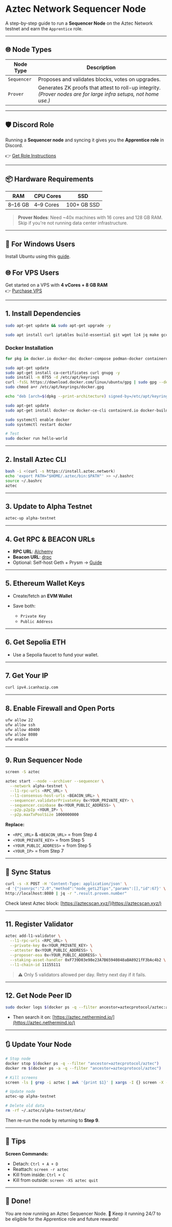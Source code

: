 
# Aztec Network Sequencer Node

A step-by-step guide to run a **Sequencer Node** on the Aztec Network testnet and earn the `Apprentice` role.

---

## 🌐 Node Types

| Node Type   | Description                                                                                   |
|-------------|-----------------------------------------------------------------------------------------------|
| `Sequencer` | Proposes and validates blocks, votes on upgrades.                                             |
| `Prover`    | Generates ZK proofs that attest to roll-up integrity. *(Prover nodes are for large infra setups, not home use.)* |

---

## 🛡️ Discord Role

Running a **Sequencer node** and syncing it gives you the **Apprentice role** in Discord.

👉 [Get Role Instructions](https://github.com/0xmoei/aztec-network/blob/main/README.md#get-apprentice-discord-role)

---

## 📦 Hardware Requirements

| RAM       | CPU Cores | SSD        |
|-----------|-----------|------------|
| 8–16 GB   | 4–9 Cores | 100+ GB SSD |

> **Prover Nodes**: Need ~40x machines with 16 cores and 128 GB RAM. Skip if you're not running data center infrastructure.

---

## 🧰 For Windows Users

Install Ubuntu using this [guide](https://github.com/0xmoei/Install-Linux-on-Windows).

## 🌐 For VPS Users

Get started on a VPS with **4 vCores + 8 GB RAM**  
👉 [Purchase VPS](https://my.hostbrr.com/order/forms/a/NTMxNW==)


---

## 1. Install Dependencies

```bash
sudo apt-get update && sudo apt-get upgrade -y

sudo apt install curl iptables build-essential git wget lz4 jq make gcc nano automake autoconf tmux htop nvme-cli libgbm1 pkg-config libssl-dev libleveldb-dev tar clang bsdmainutils ncdu unzip -y
````

### Docker Installation

```bash
for pkg in docker.io docker-doc docker-compose podman-docker containerd runc; do sudo apt-get remove $pkg; done

sudo apt-get update
sudo apt-get install ca-certificates curl gnupg -y
sudo install -m 0755 -d /etc/apt/keyrings
curl -fsSL https://download.docker.com/linux/ubuntu/gpg | sudo gpg --dearmor -o /etc/apt/keyrings/docker.gpg
sudo chmod a+r /etc/apt/keyrings/docker.gpg

echo "deb [arch=$(dpkg --print-architecture) signed-by=/etc/apt/keyrings/docker.gpg] https://download.docker.com/linux/ubuntu $(. /etc/os-release && echo $VERSION_CODENAME) stable" | sudo tee /etc/apt/sources.list.d/docker.list > /dev/null

sudo apt-get update
sudo apt-get install docker-ce docker-ce-cli containerd.io docker-buildx-plugin docker-compose-plugin -y

sudo systemctl enable docker
sudo systemctl restart docker

# Test
sudo docker run hello-world
```

---

## 2. Install Aztec CLI

```bash
bash -i <(curl -s https://install.aztec.network)
echo 'export PATH="$HOME/.aztec/bin:$PATH"' >> ~/.bashrc
source ~/.bashrc
aztec
```

---

## 3. Update to Alpha Testnet

```bash
aztec-up alpha-testnet
```

---

## 4. Get RPC & BEACON URLs

* **RPC URL**: [Alchemy](https://dashboard.alchemy.com/)
* **Beacon URL**: [drpc](https://drpc.org/)
* Optional: Self-host Geth + Prysm → [Guide](https://github.com/0xmoei/geth-prysm-node)

---

## 5. Ethereum Wallet Keys

* Create/fetch an **EVM Wallet**
* Save both:

  * `Private Key`
  * `Public Address`

---

## 6. Get Sepolia ETH

* Use a Sepolia faucet to fund your wallet.

---

## 7. Get Your IP

```bash
curl ipv4.icanhazip.com
```

---

## 8. Enable Firewall and Open Ports

```bash
ufw allow 22
ufw allow ssh
ufw allow 40400
ufw allow 8080
ufw enable
```

---

## 9. Run Sequencer Node

```bash
screen -S aztec
```

```bash
aztec start --node --archiver --sequencer \
  --network alpha-testnet \
  --l1-rpc-urls <RPC_URL> \
  --l1-consensus-host-urls <BEACON_URL> \
  --sequencer.validatorPrivateKey 0x<YOUR_PRIVATE_KEY> \
  --sequencer.coinbase 0x<YOUR_PUBLIC_ADDRESS> \
  --p2p.p2pIp <YOUR_IP> \
  --p2p.maxTxPoolSize 1000000000
```

**Replace:**

* `<RPC_URL>` & `<BEACON_URL>` = from Step 4
* `<YOUR_PRIVATE_KEY>` = from Step 5
* `<YOUR_PUBLIC_ADDRESS>` = from Step 5
* `<YOUR_IP>` = from Step 7

---

## 🔄 Sync Status

```bash
curl -s -X POST -H 'Content-Type: application/json' \
-d '{"jsonrpc":"2.0","method":"node_getL2Tips","params":[],"id":67}' \
http://localhost:8080 | jq -r ".result.proven.number"
```

Check latest Aztec block: [https://aztecscan.xyz/](https://aztecscan.xyz/)

---

## 11. Register Validator

```bash
aztec add-l1-validator \
  --l1-rpc-urls <RPC_URL> \
  --private-key 0x<YOUR_PRIVATE_KEY> \
  --attester 0x<YOUR_PUBLIC_ADDRESS> \
  --proposer-eoa 0x<YOUR_PUBLIC_ADDRESS> \
  --staking-asset-handler 0xF739D03e98e23A7B65940848aBA8921fF3bAc4b2 \
  --l1-chain-id 11155111
```

> ⚠️ Only 5 validators allowed per day. Retry next day if it fails.

---

## 12. Get Node Peer ID

```bash
sudo docker logs $(docker ps -q --filter ancestor=aztecprotocol/aztec:alpha-testnet | head -n 1) 2>&1 | grep -i "peerId" | grep -o '"peerId":"[^"]*"' | cut -d'"' -f4 | head -n 1
```

* Then search it on: [https://aztec.nethermind.io/](https://aztec.nethermind.io/)

---

## 🔃 Update Your Node

```bash
# Stop node
docker stop $(docker ps -q --filter "ancestor=aztecprotocol/aztec")
docker rm $(docker ps -a -q --filter "ancestor=aztecprotocol/aztec")

# Kill screens
screen -ls | grep -i aztec | awk '{print $1}' | xargs -I {} screen -X -S {} quit

# Update node
aztec-up alpha-testnet

# Delete old data
rm -rf ~/.aztec/alpha-testnet/data/
```

Then re-run the node by returning to **Step 9**.

---

## 🧠 Tips

**Screen Commands:**

* Detach: `Ctrl + A + D`
* Reattach: `screen -r aztec`
* Kill from inside: `Ctrl + C`
* Kill from outside: `screen -XS aztec quit`

---

## 🏁 Done!

You are now running an Aztec Sequencer Node. 🎉
Keep it running 24/7 to be eligible for the Apprentice role and future rewards!


